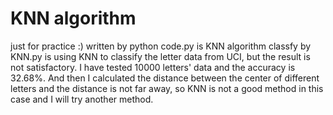 # KNN algorithm
just for practice :)
written by python
code.py is KNN algorithm
classfy by KNN.py is using KNN to classify the letter data from UCI, but the result is not satisfactory. I have tested 10000 letters' data and the accuracy is 32.68%. And then I calculated the distance between the center of different letters and the distance is not far away, so KNN is not a good method in this case and I will try another method.
